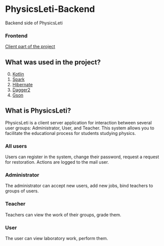 # PhysicsLeti-Backend
Backend side of PhysicsLeti

### Frontend
[Сlient part of the project](https://github.com/booleanull/PhysicsLeti-Frontend)

## What was used in the project?
0. [Kotlin](https://kotlinlang.org/)
1. [Spark](http://sparkjava.com/)
2. [Hibernate](https://github.com/hibernate/)
3. [Dagger2](https://github.com/google/dagger)
4. [Gson](https://github.com/google/gson)

## What is PhysicsLeti?
PhysicsLeti is a client server application for interaction between several user groups: Administrator, User, and Teacher. This system allows you to facilitate the educational process for students studying physics.

### All users
Users can register in the system, change their password, request a request for restoration. Actions are logged to the mail user.

### Administrator
The administrator can accept new users, add new jobs, bind teachers to groups of users.

### Teacher
Teachers can view the work of their groups, grade them.

### User
The user can view laboratory work, perform them.
